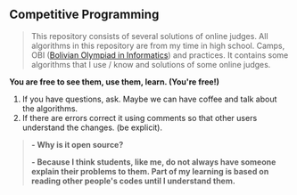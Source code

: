## **Competitive Programming**

> This repository consists of several solutions of online judges. All algorithms in this repository are from my time in high school. Camps, OBI ([Bolivian Olympiad in Informatics](http://olimpiada.icpc-bolivia.edu.bo/)) and practices.  It contains some algorithms that I use / know and solutions of some online judges.

**You are free to see them, use them, learn. (You're free!)**

1. If you have questions, ask. Maybe we can have coffee and talk about the algorithms.
2. If there are errors correct it using comments so that other users understand the changes. (be explicit).

>**- Why is it open source?**
>
>**- Because I think students, like me, do not always have someone explain their problems to them.  Part of my learning is based on reading other people's codes until I understand them.**




